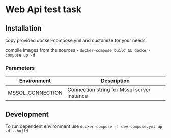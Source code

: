 # Web Api test task

## Installation

copy provided docker-compose.yml and customize for your needs

compile images from the sources - `docker-compose build && docker-compose up -d`

### Parameters

| Environment                    | Description                   |
|--------------------------------|-------------------------------|
| MSSQL_CONNECTION | Connection string for Mssql server instance |

## Development

To run dependent environment use `docker-compose -f dev-compose.yml up -d --build`